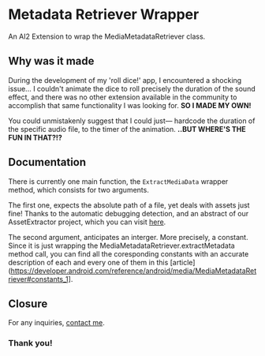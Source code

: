 # Metadata Retriever Wrapper

An AI2 Extension to wrap the MediaMetadataRetriever class.

## Why was it made

During the development of my 'roll dice!' app, I encountered a shocking issue... I couldn't animate the dice to roll precisely the duration of the sound effect, and there was no other extension available in the community to accomplish that same functionality I was looking for. **SO I MADE MY OWN!**

You could unmistakenly suggest that I could just— hardcode the duration of the specific audio file, to the timer of the animation. **..BUT WHERE'S THE FUN IN THAT?!?**

## Documentation

There is currently one main function, the `ExtractMediaData` wrapper method, which consists for two arguments.

The first one, expects the absolute path of a file, yet deals with assets just fine! Thanks to the automatic debugging detection, and an abstract of our AssetExtractor project, which you can visit [here](https://github.com/Brillianware/AssetExtractor/).

The second argument, anticipates an interger. More precisely, a constant. Since it is just wrapping the MediaMetadataRetriever.extractMetadata method call, you can find all the coresponding constants with an accurate description of each and every one of them in this [article](https://developer.android.com/reference/android/media/MediaMetadataRetriever#constants_1].

## Closure

For any inquiries, [contact me](https://github.com/Brillianware).

### Thank you!

